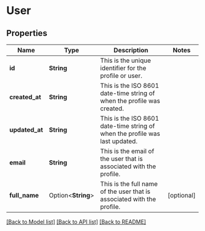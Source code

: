 # User

## Properties

Name | Type | Description | Notes
------------ | ------------- | ------------- | -------------
**id** | **String** | This is the unique identifier for the profile or user. | 
**created_at** | **String** | This is the ISO 8601 date-time string of when the profile was created. | 
**updated_at** | **String** | This is the ISO 8601 date-time string of when the profile was last updated. | 
**email** | **String** | This is the email of the user that is associated with the profile. | 
**full_name** | Option<**String**> | This is the full name of the user that is associated with the profile. | [optional]

[[Back to Model list]](../README.md#documentation-for-models) [[Back to API list]](../README.md#documentation-for-api-endpoints) [[Back to README]](../README.md)


